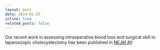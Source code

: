 ```yaml
---
layout: post
date: 2024-01-25
inline: true
related_posts: false
---
```


Our recent work in assessing intraoperative blood loss and surgical skill in laparoscopic cholecystectomy has been published in <a href=" https://ai.nejm.org/stoken/default+domain/MVRKSEM6BCBMSKACPFEC/full?redirectUri=/doi/full/10.1056/AIoa2300088">NEJM AI</a>!